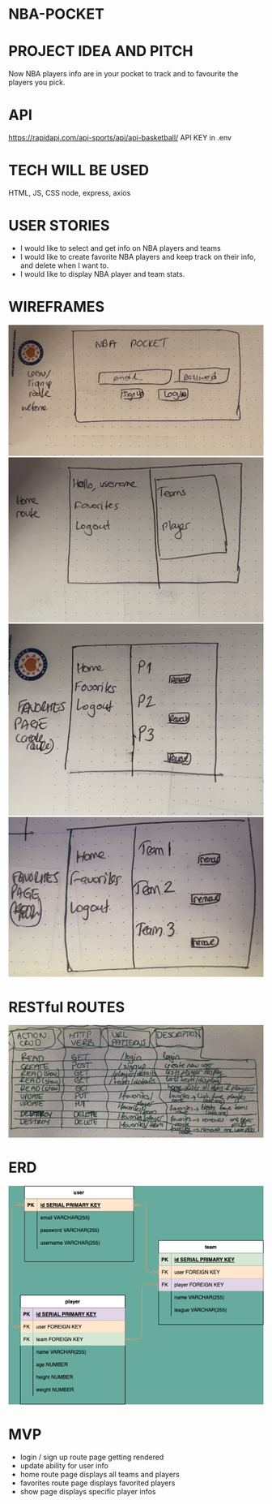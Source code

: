 # NBA-POCKET 

# PROJECT IDEA AND PITCH
Now NBA players info are in your pocket to track and to favourite the players you pick.

# API
https://rapidapi.com/api-sports/api/api-basketball/
API KEY in .env

# TECH WILL BE USED
HTML, JS, CSS
node, express, axios

# USER STORIES
* I would like to select and get info on NBA players and teams
* I would like to create favorite NBA players and keep track on their info, and delete when I want to.
* I would like to display NBA player and team stats.

# WIREFRAMES
![WireFraming](wireframes/index.jpg)
![WireFraming](wireframes/Home.jpg)
![WireFraming](wireframes/favorites-player.jpg)
![WireFraming](wireframes/favorites-teams.jpg)

# RESTful ROUTES
![WireFraming](wireframes/RESTful-Routes.jpg)

# ERD
![WireFraming](wireframes/ERD.png)

# MVP
* login / sign up route page getting rendered
* update ability for user info 
* home route page displays all teams and players
* favorites route page displays favorited players
* show page displays specific player infos



